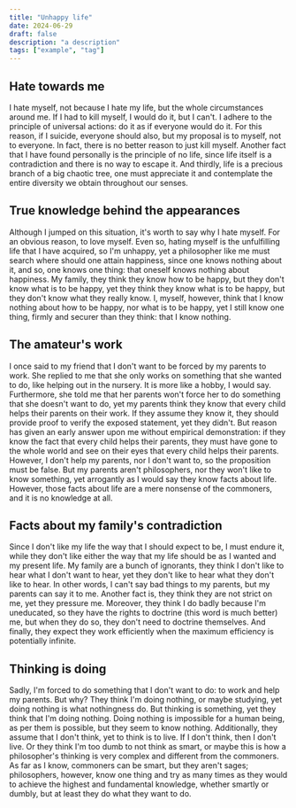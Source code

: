 ```yaml
---
title: "Unhappy life"
date: 2024-06-29
draft: false
description: "a description"
tags: ["example", "tag"]
---
```


## Hate towards me

I hate myself, not because I hate my life, but the whole circumstances around me. If I had to kill myself, I would do it, but I can't. I adhere to the principle of universal actions: do it as if everyone would do it. For this reason, if I suicide, everyone should also, but my proposal is to myself, not to everyone. In fact, there is no better reason to just kill myself. Another fact that I have found personally is the principle of no life, since life itself is a contradiction and there is no way to escape it. And thirdly, life is a precious branch of a big chaotic tree, one must appreciate it and contemplate the entire diversity we obtain throughout our senses.

## True knowledge behind the appearances

Although I jumped on this situation, it's worth to say why I hate myself. For an obvious reason, to love myself. Even so, hating myself is the unfulfilling life that I have acquired, so I'm unhappy, yet a philosopher like me must search where should one attain happiness, since one knows nothing about it, and so, one knows one thing: that oneself knows nothing about happiness. My family, they think they know how to be happy, but they don't know what is to be happy, yet they think they know what is to be happy, but they don't know what they really know. I, myself, however, think that I know nothing about how to be happy, nor what is to be happy, yet I still know one thing, firmly and securer than they think: that I know nothing.

## The amateur's work

I once said to my friend that I don't want to be forced by my parents to work. She replied to me that she only works on something that she wanted to do, like helping out in the nursery. It is more like a hobby, I would say. Furthermore, she told me that her parents won't force her to do something that she doesn't want to do, yet my parents think they know that every child helps their parents on their work. If they assume they know it, they should provide proof to verify the exposed statement, yet they didn't. But reason has given an early answer upon me without empirical demonstration: if they know the fact that every child helps their parents, they must have gone to the whole world and see on their eyes that every child helps their parents. However, I don't help my parents, nor I don't want to, so the proposition must be false. But my parents aren't philosophers, nor they won't like to know something, yet arrogantly as I would say they know facts about life. However, those facts about life are a mere nonsense of the commoners, and it is no knowledge at all.

## Facts about my family's contradiction

Since I don't like my life the way that I should expect to be, I must endure it, while they don't like either the way that my life should be as I wanted and my present life. My family are a bunch of ignorants, they think I don't like to hear what I don't want to hear, yet they don't like to hear what they don't like to hear. In other words, I can't say bad things to my parents, but my parents can say it to me. Another fact is, they think they are not strict on me, yet they pressure me. Moreover, they think I do badly because I'm uneducated, so they have the rights to doctrine (this word is much better) me, but when they do so, they don't need to doctrine themselves. And finally, they expect they work efficiently when the maximum efficiency is potentially infinite.

## Thinking is doing

Sadly, I'm forced to do something that I don't want to do: to work and help my parents. But why? They think I'm doing nothing, or maybe studying, yet doing nothing is what nothingness do. But thinking is something, yet they think that I'm doing nothing. Doing nothing is impossible for a human being, as per them is possible, but they seem to know nothing. Additionally, they assume that I don't think, yet to think is to live. If I don't think, then I don't live. Or they think I'm too dumb to not think as smart, or maybe this is how a philosopher's thinking is very complex and different from the commoners. As far as I know, commoners can be smart, but they aren't sages; philosophers, however, know one thing and try as many times as they would to achieve the highest and fundamental knowledge, whether smartly or dumbly, but at least they do what they want to do.